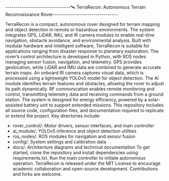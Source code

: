  --------------------------------🛰️ TerraRecon: Autonomous Terrain Reconnaissance Rover--------------------------------
 
TerraRecon is a compact, autonomous rover designed for terrain mapping and object detection in remote or hazardous environments. The system integrates GPS, LiDAR, IMU, and IR camera modules to enable real-time navigation, obstacle avoidance, and environmental analysis. Built with modular hardware and intelligent software, TerraRecon is suitable for applications ranging from disaster response to planetary exploration.
The rover’s control architecture is developed in Python, with ROS nodes managing sensor fusion, navigation, and telemetry. GPS provides geolocation, while LiDAR and IMU data are combined to generate accurate terrain maps. An onboard IR camera captures visual data, which is processed using a lightweight YOLOv5 model for object detection. The AI module identifies terrain features and obstacles, allowing the rover to adjust its path dynamically.
RF communication enables remote monitoring and control, transmitting telemetry data and receiving commands from a ground station. The system is designed for energy efficiency, powered by a solar-assisted battery unit to support extended missions.
This repository includes all source code, configuration files, and documentation required to replicate or extend the project. Key directories include:
- rover_control/: Motor drivers, sensor interfaces, and main controller
- ai_module/: YOLOv5 inference and object detection utilities
- ros_nodes/: ROS modules for navigation and sensor fusion
- config/: System settings and calibration data
- docs/: Architecture diagrams and technical documentation
To get started, clone the repository and install dependencies using requirements.txt. Run the main controller to initiate autonomous operation.
TerraRecon is released under the MIT License to encourage academic collaboration and open-source development. Contributions and forks are welcome.
